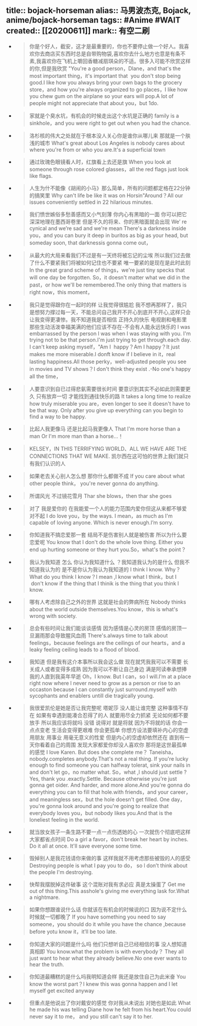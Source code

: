 title:: bojack-horseman
alias:: 马男波杰克, Bojack, anime/bojack-horseman
tags:: #Anime #WAIT
created:: [[20200611]]
mark:: 有空二刷
-
- > 你是个好人，截安，这才是最重要的，你也不要停止做一个好人。我喜欢你去商店买东西时总是自带购物袋,喜欢你去什么地方也意是有条不素,我喜欢你在飞机上嚼回香糖减扇琪朵的不适。很多入可能不欣赏这样的你,但是我欣赏
  > "You're a good person，Dlane，and that's the most important thing，it's important that  you don't stop being good.I like how you always bring your own bags to the grocery store，and how you're always organized to go places，I like how you chew gum on the airplane so your ears will pop.A lot of people might not appreciate that about you，but 1do.
- > 家就是个臭水坑，有机会的时候走出这个水坑是正确的
  > family is a sinkhole，and you were right to get out when you had the chance.
- > 洛杉核的伟大之处就在于根本没人关心你是谁你从哪儿来 那就是一个肤浅的城市
  > What's great about Los Angeles is nobody cares about where you're from or who you are.It's a superficial town
- > 通过玫瑰色眼镜看人时，红旗看上去还是旗
  > When you look at someone through rose colored glasses，all the red flags just look like flags.
- > 人生为什不能像《胡闹的小马》那么简单，所有的问题都定格在22分钟的搞笑里
  > Why can't life be like it was on Horsin"Around？All our issues conveniently settled in 22 hilarious minutes.
- > 我们愤世嫉俗多愁善感而又小气刻薄 你内心有黑暗的一面 你可以把它深深地理在墨西哥卷里 但是不久的将来、你的黑暗面就会出现
  > We’ re cynical and we’re sad and we're mean There's a darkness inside you，and you can bury it deep in buritos as big as your head, but someday soon, that darknessis gonna come out，
- > 从最大的大局来看我们不过是有一天终将被忘记的尘埃 所以我们过去做了什么不要紧我们将被如何记住也不要紧 唯一要紧的是现在是此时此刻
  > In the great grand scheme of things，we're just tiny specks that will one day be forgotten. So，it doesn't matter what we did in the past，or how we'll be remembered.The only thing that matters is right now，this moment，
- > 我只是觉得跟你在一起时的样 让我觉得很尴尬 我不想再那样了，我只是想努力撑过每一天，不能总问自己我开不开心到底开不开心,这样只会让我变得更凄惨。我不知道我是否相信 正持久的快乐 电视剧和电影里 那些生动活泼幸福美满的他们应该不存在-不会有人能永远快乐的
  > I was embarrassed by the person l was when I was staying with you. I'm trying not to be that person.I'm just trying to get through.each day. I can't keep asking myself，"Am I  happy？Am I happy？It just makes me more miserable.I donft know if I believe in it，real lasting happiness.All those perky，well-adjusted people you see in movies and TV shows？I don't think they exist .-No one's happy all the time，
- > 人要意识到自已过得悲氨需要很长时间 要意识到其实不必如此则需要更久 只有放弃一切 才能找到通往快乐的路
  > It takes a long time to realize how truly miserable you are，even longer to see it doesn't have to be that way. Only after you give up everything can you begin to find a way to be happy.
- > 比起人我更像马 还是比起马我更像人
  > That I'm more horse than a man Or I'm more man than a horse...！
- > KELSEY，IN THIS TERRIFYING WORLD、ALL WE HAVE ARE THE CONNECTIONS THAT WE MAKE.
  > 凯尔西在这可怕的世界上我们就只有我们认识的人
- > 如果老去关心别人怎么想 那你什么都做不成
  > If you care about what other people think， you're never gonna do anything.
- > 所谓风光 不过镜花雪月
  > Thar she blows，then thar she goes
- > 对了 我是爱你的 在我能爱一个人的能力范围内爱你但这从来都不够爱 对不起
  > I do love you，by the ways. I mean，as much as I'm capable of loving anyone. Which is never enough.I’m sorry.
- > 你知道我不搞恋爱那一套 结局不是伤害别人就是被伤害 所以为什么要恋爱呢
  > You know that I don't do the whole love thing. Either you end up hurting someone or they hurt you.So，what's the point？
- > 我认为我知道 怎么 你认为我知道什么 ？我知道我认为的是什么 但我不知道我认为的 是不是你认为我认为我知道的
  > I think l know. Why？What do you think I know？I mean ,I know what I think，but I  don't know if the thing that I thinik is the thing that you think l know.
- > 哪有人考虑除自己之外的世界 这就是社会的弊病所在
  > Nobody thinks about the world outside themselves.You know，this is what's wrong with society.
- > 总会有些时间让我们能谈谈感情 因为感情是心灵的房顶 感情的房顶一旦漏雨那会导致腥风血雨
  > There's.always time to talk about feelings，because feelings are the ceilings of our hearts，and a leaky feeling ceiling leads to a flood of blood.
- > 我知道 但是我有这介本事所以我会这么做 现在就凭我我可以不需要 长关成人或者变得多成熟 因为我可以不断让自己身边 满是阿读奉承想捧我的人直到我英年早逝
  > Oh，I know. But I can，so l will.I’m at a place right now where l never need to grow as a person or rise to an occaston because l can constantly just surround.myself with sycophants and enablers untill die tragically young.
- > 我很爱凯伦是她是否让我完整呢
  > 塔妮莎 没人能让谁完整 这种事情不存在 如果有幸遇到能凑合忍得了的人 就要用尽全力抓紧 无论如何都不要放手
  > 所以我应该将就吗
  > 没错 说得对 就是将就 因为不将就的话 你会一点点变老 生活会变得更艰难 你会更孤单 你想方设法要填补内心的空虚 用朋友 用事业 用毫无意义的性爱 但是内心的空虚却依然还在 直到有一天你看着自己的周围 发现大家都爱你却没人喜欢你 那将是这世最孤单的感觉
  > I love Karen. But does she complete me？
  > Taneisha，nobody.completes anybody.That's not a real thing. If you're lucky enough to find someone you can halfway tolerat, sink your nails in and don't let go，no matter what.
  > So，what ,I should just settle ?
  > Yes, thank you .exactly.Settle. Because otherwise you're just gonna get oider. And harder, and more alone.And you're gonna do everything you can to fill that hole.with friends，and your career，and meaningless sex，but the hole doesn't get filled. One day，you're gonna look around and you're going to realize that everybody loves you，but nobody likes you.And that is the loneliest feeling in the world.
- > 就当放女孩子一条生路不要一点一点伤透她的心 一次就伤个彻底吧这样大家都省点时间
  > Do a girl a favor，don't break her heart by inches. Do it all at once. It'll save everyone some time.
- > 毁掉别人是我花钱请你来做的事 这样我就不用考虑那些被毁的人的感受
  > Destroying people is what I pay you to do， so l don’t think about the people I'm destroying.
- > 快帮我摆脱掉这件破事 这个混账对我有求必应 真是太操蛋了
  > Get me out of this thing.This asshole's giving me everything lask for.What a nightmare.
- > 如果你想跟谁说什么话 你就该在有机会的时候说的口 因为说不定什么时候就一切都晚了
  > If you have something you need to say someone，you should do it while you have the chance ,because before yotu know it，it’ll be too late.
- > 你知道大家的问题是什么吗 他们只想听自己已经相信的事 没人想知道真相即
  > You know.what the problem is with everybody？ They all just want to hear what they already believe.No one ever wants to hear the truth.
- > 你知道最糟糕的是什么吗我明知道会样 我还是放住自己为此米奋
  > You know the worst part？I knew this was gonna happen and I let myself get excited anyway
- > 但重点是他说出了你对戴安的感觉 你对我从未说出 对她也是如此
  > What he made his was telling Diane how he felt from his heart.You could never say it to me， and you still can't say it to her.